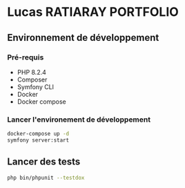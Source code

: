 # Lucas RATIARAY PORTFOLIO

## Environnement de développement

### Pré-requis

* PHP 8.2.4
* Composer
* Symfony CLI
* Docker
* Docker compose

### Lancer l'environement de développement

```bash
docker-compose up -d
symfony server:start
```

## Lancer des tests

```bash
php bin/phpunit --testdox